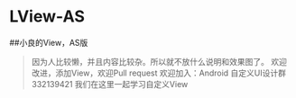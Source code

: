 # LView-AS
##小良的View，AS版

 > 因为人比较懒，并且内容比较杂。所以就不放什么说明和效果图了。
 > 欢迎改进，添加View，欢迎Pull request
 > 欢迎加入：Android 自定义UI设计群 332139421
 > 我们在这里一起学习自定义View
